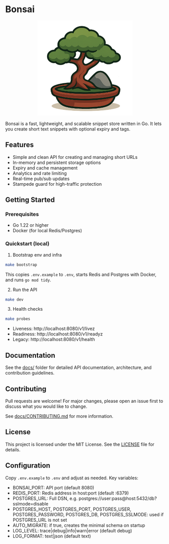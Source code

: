 
# Bonsai

<p align="center">
  <img src="img/bonsai.png" alt="Bonsai logo" width="300"/>
</p>

Bonsai is a fast, lightweight, and scalable snippet store written in Go. It lets you create short text snippets with optional expiry and tags.

## Features
- Simple and clean API for creating and managing short URLs
- In-memory and persistent storage options
- Expiry and cache management
- Analytics and rate limiting
- Real-time pub/sub updates
- Stampede guard for high-traffic protection

## Getting Started

### Prerequisites
- Go 1.22 or higher
- Docker (for local Redis/Postgres)

### Quickstart (local)
1. Bootstrap env and infra
  ```sh
  make bootstrap
  ```
  This copies `.env.example` to `.env`, starts Redis and Postgres with Docker, and runs `go mod tidy`.

2. Run the API
  ```sh
  make dev
  ```

3. Health checks
  ```sh
  make probes
  ```
  - Liveness: http://localhost:8080/v1/livez
  - Readiness: http://localhost:8080/v1/readyz
  - Legacy: http://localhost:8080/v1/health

## Documentation
See the [docs/](docs/) folder for detailed API documentation, architecture, and contribution guidelines.

## Contributing
Pull requests are welcome! For major changes, please open an issue first to discuss what you would like to change.

See [docs/CONTRIBUTING.md](docs/CONTRIBUTING.md) for more information.

## License
This project is licensed under the MIT License. See the [LICENSE](LICENSE) file for details.

## Configuration

Copy `.env.example` to `.env` and adjust as needed. Key variables:

- BONSAI_PORT: API port (default 8080)
- REDIS_PORT: Redis address in host:port (default :6379)
- POSTGRES_URL: Full DSN, e.g. postgres://user:pass@host:5432/db?sslmode=disable
- POSTGRES_HOST, POSTGRES_PORT, POSTGRES_USER, POSTGRES_PASSWORD, POSTGRES_DB, POSTGRES_SSLMODE: used if POSTGRES_URL is not set
- AUTO_MIGRATE: if true, creates the minimal schema on startup
- LOG_LEVEL: trace|debug|info|warn|error (default debug)
- LOG_FORMAT: text|json (default text)
